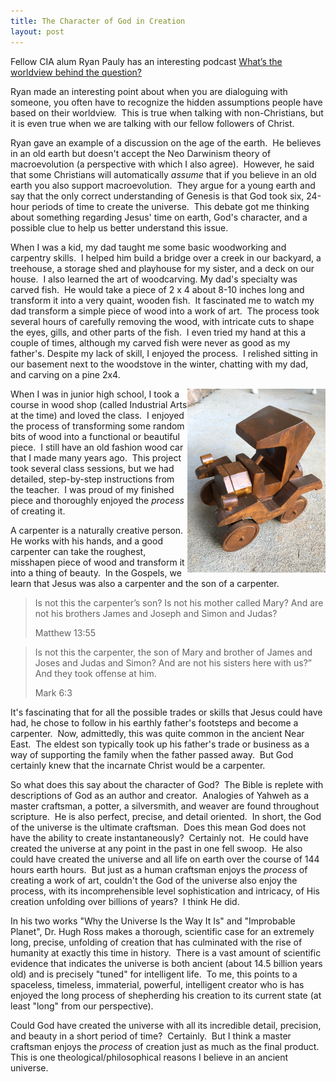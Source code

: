 ```yaml
---
title: The Character of God in Creation
layout: post
---
```


Fellow CIA alum Ryan Pauly has an interesting podcast <a href="https://coffeehousequestions.com/2018/08/07/whats-the-worldview-behind-the-question/" target="_blank">What’s the worldview behind the question?</a>

Ryan made an interesting point about when you are dialoguing with someone, you often have to recognize the hidden assumptions people have based on their worldview.  This is true when talking with non-Christians, but it is even true when we are talking with our fellow followers of Christ.</p>
<p>Ryan gave an example of a discussion on the age of the earth.  He believes in an old earth but doesn't accept the Neo Darwinism theory of macroevolution (a perspective with which I also agree).  However, he said that some Christians will automatically <em>assume</em> that if you believe in an old earth you also support macroevolution.  They argue for a young earth and say that the only correct understanding of Genesis is that God took six, 24-hour periods of time to create the universe.  This debate got me thinking about something regarding Jesus' time on earth, God's character, and a possible clue to help us better understand this issue.</p>
<p>When I was a kid, my dad taught me some basic woodworking and carpentry skills.  I helped him build a bridge over a creek in our backyard, a treehouse, a storage shed and playhouse for my sister, and a deck on our house.  I also learned the art of woodcarving. My dad's specialty was carved fish.  He would take a piece of 2 x 4 about 8-10 inches long and transform it into a very quaint, wooden fish.  It fascinated me to watch my dad transform a simple piece of wood into a work of art.  The process took several hours of carefully removing the wood, with intricate cuts to shape the eyes, gills, and other parts of the fish.  I even tried my hand at this a couple of times, although my carved fish were never as good as my father's. Despite my lack of skill, I enjoyed the process.  I relished sitting in our basement next to the woodstove in the winter, chatting with my dad, and carving on a pine 2x4.</p>
<p>
<img src="/images/wooden_car.jpg" alt="" width="221" height="294" align="right" padding="10">When I was in junior high school, I took a course in wood shop (called Industrial Arts at the time) and loved the class.  I enjoyed the process of transforming some random bits of wood into a functional or beautiful piece.  I still have an old fashion wood car that I made many years ago.  This project took several class sessions, but we had detailed, step-by-step instructions from the teacher.  I was proud of my finished piece and thoroughly enjoyed the <i>process</i> of creating it.</p>
<p>A carpenter is a naturally creative person. He works with his hands, and a good carpenter can take the roughest, misshapen piece of wood and transform it into a thing of beauty.  In the Gospels, we learn that Jesus was also a carpenter and the son of a carpenter.</p>
<blockquote>
<p>Is not this the carpenter’s son? Is not his mother called Mary? And are not his brothers James and Joseph and Simon and Judas?</p>
<p class="align-left">Matthew 13:55</p>
</blockquote>

<blockquote>
<p>Is not this the carpenter, the son of Mary and brother of James and Joses and Judas and Simon? And are not his sisters here with us?” And they took offense at him.</p>
<p>Mark 6:3</p>

</blockquote>
<p>It's fascinating that for all the possible trades or skills that Jesus could have had, he chose to follow in his earthly father's footsteps and become a carpenter.  Now, admittedly, this was quite common in the ancient Near East.  The eldest son typically took up his father's trade or business as a way of supporting the family when the father passed away.  But God certainly knew that the incarnate Christ would be a carpenter.</p>
<p>So what does this say about the character of God?  The Bible is replete with descriptions of God as an author and creator.  Analogies of Yahweh as a master craftsman, a potter, a silversmith, and weaver are found throughout scripture.  He is also perfect, precise, and detail oriented.  In short, the God of the universe is the ultimate craftsman.  Does this mean God does not have the ability to create instantaneously?  Certainly not.  He could have created the universe at any point in the past in one fell swoop.  He also could have created the universe and all life on earth over the course of 144 hours earth hours.  But just as a human craftsman enjoys the <em>process</em> of creating a work of art, couldn't the God of the universe also enjoy the process, with its incomprehensible level sophistication and intricacy, of His creation unfolding over billions of years?  I think He did.</p>
<p>In his two works "Why the Universe Is the Way It Is" and "Improbable Planet", Dr. Hugh Ross makes a thorough, scientific case for an extremely long, precise, unfolding of creation that has culminated with the rise of humanity at exactly this time in history.  There is a vast amount of scientific evidence that indicates the universe is both ancient (about 14.5 billion years old) and is precisely "tuned" for intelligent life.  To me, this points to a spaceless, timeless, immaterial, powerful, intelligent creator who is has enjoyed the long process of shepherding his creation to its current state (at least "long" from our perspective).</p>
<p>Could God have created the universe with all its incredible detail, precision, and beauty in a short period of time?  Certainly.  But I think a master craftsman enjoys the <em>process</em> of creation just as much as the final product.  This is one theological/philosophical reasons I believe in an ancient universe.</p>
